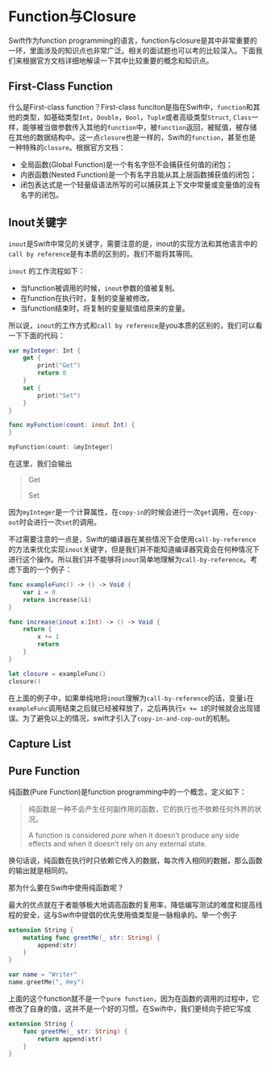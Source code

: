# Function与Closure

Swift作为function programming的语言，function与closure是其中非常重要的一环，里面涉及的知识点也非常广泛。相关的面试题也可以考的比较深入。下面我们来根据官方文档详细地解读一下其中比较重要的概念和知识点。

## First-Class Function

什么是First-class function？First-class funciton是指在Swift中，`function`和其他的类型，如基础类型`Int`，`Double`，`Bool`，`Tuple`或者高级类型`Struct`, `Class`一样，能够被当做参数传入其他的`function`中，被`function`返回，被赋值，被存储在其他的数据结构中。这一点`closure`也是一样的，Swift的`function`，甚至也是一种特殊的`closure`。根据官方文档：

- 全局函数(Global Function)是一个有名字但不会捕获任何值的闭包；
- 内嵌函数(Nested Function)是一个有名字且能从其上层函数捕获值的闭包；
- 闭包表达式是一个轻量级语法所写的可以捕获其上下文中常量或变量值的没有名字的闭包。

## Inout关键字

`inout`是Swift中常见的关键字，需要注意的是，inout的实现方法和其他语言中的`call by reference`是有本质的区别的，我们不能将其等同。

`inout` 的工作流程如下：

* 当function被调用的时候，`inout`参数的值被复制。
* 在function在执行时，复制的变量被修改。
* 当function结束时，将复制的变量赋值给原来的变量。

所以说，`inout`的工作方式和`call by reference`是you本质的区别的，我们可以看一下下面的代码：

``` swift
var myInteger: Int {
    get {
        print("Get")
        return 0
    }
    set {
        print("Set")
    }
}

func myFunction(count: inout Int) {
}

myFunction(count: &myInteger) 
```

在这里，我们会输出

> Get
>
> Set

因为`myInteger`是一个计算属性，在`copy-in`的时候会进行一次`get`调用，在`copy-out`时会进行一次`set`的调用。

不过需要注意的一点是，Swift的编译器在某些情况下会使用`call-by-reference`的方法来优化实现`inout`关键字，但是我们并不能知道编译器究竟会在何种情况下进行这个操作。所以我们并不能够将`inout`简单地理解为`call-by-reference`。考虑下面的一个例子：

```swift
func exampleFunc() -> () -> Void {
    var i = 0
    return increase(&i)
}

func increase(inout x:Int) -> () -> Void {
    return {
        x += 1
        return
    }
}

let closure = exampleFunc()
closure()
```

在上面的例子中，如果单纯地将`inout`理解为`call-by-reference`的话，变量`i`在`exampleFunc`调用结束之后就已经被释放了，之后再执行`x += 1`的时候就会出现错误。为了避免以上的情况，swift才引入了`copy-in-and-cop-out`的机制。

## Capture List

## Pure Function

纯函数(Pure Function)是function programming中的一个概念，定义如下：

> 纯函数是一种不会产生任何副作用的函数，它的执行也不依赖任何外界的状况。
>
> A function is considered *pure* when it doesn’t produce any side effects and when it doesn’t rely on any external state.

换句话说，纯函数在执行时只依赖它传入的数据，每次传入相同的数据，那么函数的输出就是相同的。

那为什么要在Swift中使用纯函数呢？

最大的优点就在于者能够极大地调高函数的复用率，降低编写测试的难度和提高线程的安全，这与Swift中提倡的优先使用值类型是一脉相承的。举一个例子

```swift
extension String {
    mutating func greetMe(_ str: String) {
        append(str)
    }
}

var name = "Writer"
name.greetMe(", Hey")
```

上面的这个function就不是一个`pure function`，因为在函数的调用的过程中，它修改了自身的值，这并不是一个好的习惯。在Swift中，我们更倾向于把它写成

``` swift
extension String {
    func greetMe(_ str: String) {
        return append(str)
    }
}
```

